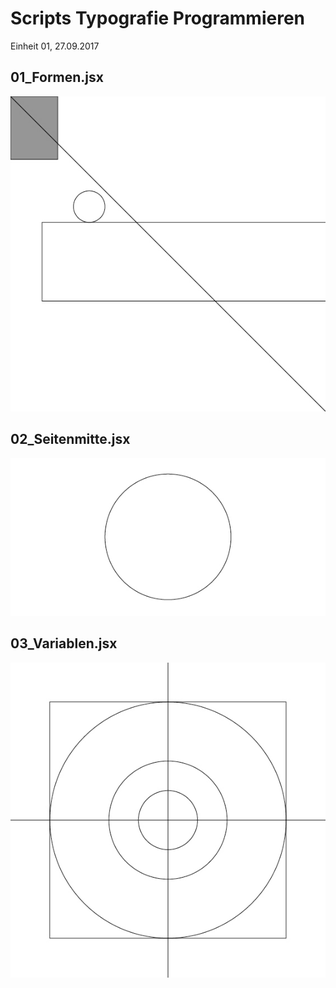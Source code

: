 # Scripts Typografie Programmieren
Einheit 01, 27.09.2017

## 01_Formen.jsx
![01_Formen.jsx](/Material/Bilder/Kurs/2017/01/01_Formen.jpg)

## 02_Seitenmitte.jsx
![02_Seitenmitte.jsx](/Material/Bilder/Kurs/2017/01/02_Seitenmitte.jpg)

## 03_Variablen.jsx
![03_Variablen.jsx](/Material/Bilder/Kurs/2017/01/03_Variablen.jpg)